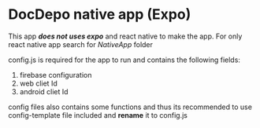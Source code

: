 # DocDepo native app (Expo)

This app _**does not uses expo**_ and react native to make the app.
For only react native app search for _NativeApp_ folder

config.js is required for the app to run and contains the following fields:

1. firebase configuration
1. web cliet Id
1. android cliet Id

config files also contains some functions and thus its recommended to use config-template file included and **rename** it to config.js

